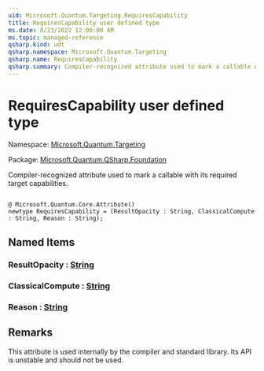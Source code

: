 ```yaml
---
uid: Microsoft.Quantum.Targeting.RequiresCapability
title: RequiresCapability user defined type
ms.date: 8/23/2022 12:00:00 AM
ms.topic: managed-reference
qsharp.kind: udt
qsharp.namespace: Microsoft.Quantum.Targeting
qsharp.name: RequiresCapability
qsharp.summary: Compiler-recognized attribute used to mark a callable with its required target capabilities.
---
```


# RequiresCapability user defined type

Namespace: [Microsoft.Quantum.Targeting](xref:Microsoft.Quantum.Targeting)

Package: [Microsoft.Quantum.QSharp.Foundation](https://nuget.org/packages/Microsoft.Quantum.QSharp.Foundation)


Compiler-recognized attribute used to mark a callable with its required target capabilities.

```qsharp

@ Microsoft.Quantum.Core.Attribute()
newtype RequiresCapability = (ResultOpacity : String, ClassicalCompute : String, Reason : String);
```



## Named Items

### ResultOpacity : [String](xref:microsoft.quantum.qsharp.valueliterals#string-literals)


### ClassicalCompute : [String](xref:microsoft.quantum.qsharp.valueliterals#string-literals)


### Reason : [String](xref:microsoft.quantum.qsharp.valueliterals#string-literals)



## Remarks

This attribute is used internally by the compiler and standard library. Its API is unstableand should not be used.